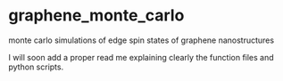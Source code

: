 # graphene_monte_carlo
monte carlo simulations of edge spin states of graphene nanostructures

I will soon add a proper read me explaining clearly the function files and python scripts.
